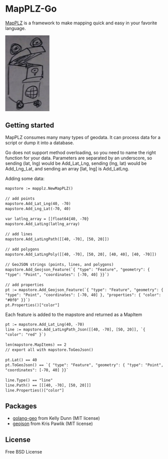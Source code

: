 # MapPLZ-Go

[MapPLZ](http://mapplz.com) is a framework to make mapping quick and easy in
your favorite language.

<img src="https://raw.githubusercontent.com/mapmeld/mapplz-go/master/logo.jpg" width="140"/>

## Getting started

MapPLZ consumes many many types of geodata. It can process data for a script or dump
it into a database.

Go does not support method overloading, so you need to name the right function for
your data. Parameters are separated by an underscore, so sending (lat, lng) would be
Add_Lat_Lng, sending (lng, lat) would be Add_Lng_Lat, and sending an array
[lat, lng] is Add_LatLng.

Adding some data:

```
mapstore := mapplz.NewMapPLZ()

// add points
mapstore.Add_Lat_Lng(40, -70)
mapstore.Add_Lng_Lat(-70, 40)

var latlng_array = []float64{40, -70}
mapstore.Add_LatLng(latlng_array)

// add lines
mapstore.Add_LatLngPath([[40, -70], [50, 20]])

// add polygons
mapstore.Add_LatLngPoly([[40, -70], [50, 20], [40, 40], [40, -70]])

// GeoJSON strings (points, lines, and polygons)
mapstore.Add_Geojson_Feature(`{ "type": "Feature", "geometry": { "type": "Point", "coordinates": [-70, 40] }}`)

// add properties
pt := mapstore.Add_Geojson_Feature(`{ "type": "Feature", "geometry": { "type": "Point", "coordinates": [-70, 40] }, "properties": { "color": "#0f0" }}`)
pt.Properties()["color"]
```

Each feature is added to the mapstore and returned as a MapItem

```
pt := mapstore.Add_Lat_Lng(40, -70)
line := mapstore.Add_LatLngPath_Json([[40, -70], [50, 20]], `{ "color": "red" }`)

len(mapstore.MapItems) == 2
// export all with mapstore.ToGeoJson()

pt.Lat() == 40
pt.ToGeoJson() == `{ "type": "Feature", "geometry": { "type": "Point", "coordinates": [-70, 40] }}`

line.Type() == "line"
line.Path() == [[[40, -70], [50, 20]]]
line.Properties()["color"]
```

## Packages

* <a href="https://github.com/kellydunn/golang-geo">golang-geo</a> from Kelly Dunn (MIT license)
* <a href="https://github.com/kpawlik/geojson">geojson</a> from Kris Pawlik (MIT license)

## License

Free BSD License
